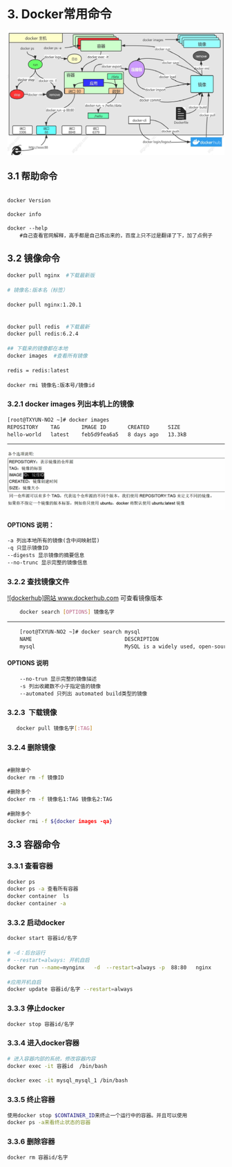 # 3. Docker常用命令

<a data-fancybox title="Docker常用命令" href="./image/docker02.jpg">![Docker常用命令](./image/docker02.jpg)</a>

## 3.1 帮助命令

```shell

docker Version

docker info

docker --help
	#自己查看官网解释，高手都是自己练出来的，百度上只不过是翻译了下，加了点例子

```

## 3.2 镜像命令

```sh
docker pull nginx  #下载最新版

# 镜像名:版本名（标签）

docker pull nginx:1.20.1


docker pull redis  #下载最新
docker pull redis:6.2.4

## 下载来的镜像都在本地
docker images  #查看所有镜像

redis = redis:latest

docker rmi 镜像名:版本号/镜像id
```


### 3.2.1 docker images 列出本机上的镜像

```sh
[root@TXYUN-NO2 ~]# docker images
REPOSITORY    TAG       IMAGE ID       CREATED      SIZE
hello-world   latest    feb5d9fea6a5   8 days ago   13.3kB

```
---------------

<a data-fancybox title="镜像命令说明" href="./image/Snipaste_2020-10-03_11-09-33.png">![镜像命令说明](./image/Snipaste_2020-10-03_11-09-33.png)</a>

#### OPTIONS 说明：

```dockerfile
-a 列出本地所有的镜像(含中间映射层)
-q 只显示镜像ID
--digests 显示镜像的摘要信息
--no-trunc 显示完整的镜像信息
```

### 3.2.2 查找镜像文件

<a data-fancybox title="dockerhub" href="www.dockerhub.com">![dockerhub]​网站 www.dockerhub.com 可查看镜像版本</a>

```sh
	​docker search [OPTIONS] 镜像名字
```
---------

```sh
	[root@TXYUN-NO2 ~]# docker search mysql
	NAME                              DESCRIPTION                                     STARS     OFFICIAL   AUTOMATED
	mysql                             MySQL is a widely used, open-source relation…   11490     [OK]

```


#### OPTIONS 说明
```dockerfile
	--no-trun 显示完整的镜像描述
	-s 列出收藏数不小于指定值的镜像
	--automated 只列出 automated build类型的镜像
```



### 3.2.3 ​	下载镜像

```sh
​	docker pull 镜像名字[:TAG]
```


### 3.2.4  删除镜像

```sh

​#删除单个 
docker rm -f 镜像ID

​#删除多个 
docker rm -f 镜像名1:TAG 镜像名2:TAG

​#删除多个
docker rmi -f ${docker images -qa}
```

## 3.3 容器命令

### 3.3.1 查看容器

```sh
docker ps
docker ps -a 查看所有容器
docker container  ls
docker container -a
```

### 3.3.2 启动docker

```sh
docker start 容器id/名字

# -d：后台运行
# --restart=always: 开机自启
docker run --name=mynginx   -d  --restart=always -p  88:80   nginx

#应用开机自启
docker update 容器id/名字 --restart=always
```
### 3.3.3 停止docker

```sh
docker stop 容器id/名字
```
### 3.3.4 进入docker容器

```sh
# 进入容器内部的系统，修改容器内容
docker exec -it 容器id  /bin/bash

docker exec -it mysql_mysql_1 /bin/bash
```
### 3.3.5 终止容器

```sh
使用docker stop $CONTAINER_ID来终止一个运行中的容器。并且可以使用
docker ps -a来看终止状态的容器
```

### 3.3.6 删除容器

```sh
docker rm 容器id/名字
```
